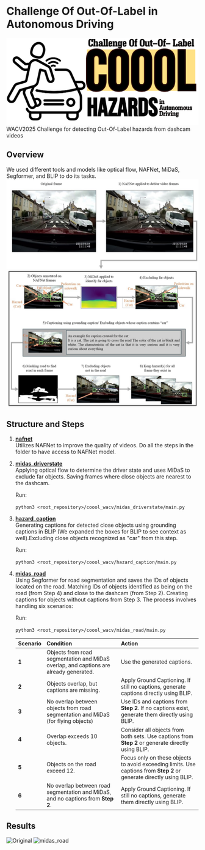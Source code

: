 ﻿# Challenge Of Out-Of-Label in Autonomous Driving
![COOOL](https://github.com/ParisaHTM/coool_wacv/blob/main/sample_images/Logo%20maker%20project-3%20(11).png)
 WACV2025 Challenge for detecting Out-Of-Label hazards from dashcam videos

 ## Overview
 We used different tools and models like optical flow, NAFNet, MiDaS, Segformer, and BLIP to do its tasks.
 ![nafnet](https://github.com/ParisaHTM/coool_wacv/blob/main/sample_images/nafnet_new.jpg)
 ![overview](https://github.com/ParisaHTM/coool_wacv/blob/main/sample_images/all_show_objects_new.jpg)

## Structure and Steps

1. **[nafnet](https://github.com/ParisaHTM/coool_wacv/tree/main/nafnet)**  
   Utilizes NAFNet to improve the quality of videos. Do all the steps in the folder to have access to NAFNet model.

2. **[midas_driverstate](https://github.com/ParisaHTM/coool_wacv/tree/main/midas_driverstate)**  
   Applying optical flow to determine the driver state and uses MiDaS to exclude far objects. Saving frames where close objects are nearest to the dashcam.

   Run:

   ```python3 <root_repository>/coool_wacv/midas_driverstate/main.py```

4. **[hazard_caption](https://github.com/ParisaHTM/coool_wacv/tree/main/hazard_caption)**  
   Generating captions for detected close objects using grounding captions in BLIP (We expanded the boxes for BLIP to see context as well).Excluding close objects recognized as "car" from this step.

   Run:

   ```python3 <root_repository>/coool_wacv/hazard_caption/main.py```

6. **[midas_road](https://github.com/ParisaHTM/coool_wacv/tree/main/midas_road)**  
   Using Segformer for road segmentation and saves the IDs of objects located on the road. Matching IDs of objects identified as being on the road (from Step 4) and close to the dashcam (from Step 2). Creating captions for objects without captions from Step 3. The process involves handling six scenarios:

   Run:

   ```python3 <root_repository>/coool_wacv/midas_road/main.py```
  
      
      | **Scenario** | **Condition**                                                                                   | **Action**                                                                                                    |
      |--------------|-------------------------------------------------------------------------------------------------|--------------------------------------------------------------------------------------------------------------|
      | **1**        | Objects from road segmentation and MiDaS overlap, and captions are already generated.           | Use the generated captions.                                                                                  |
      | **2**        | Objects overlap, but captions are missing.                                                     | Apply Ground Captioning. If still no captions, generate captions directly using BLIP.                        |
      | **3**        | No overlap between objects from road segmentation and MiDaS (for flying objects)               | Use IDs and captions from **Step 2**. If no captions exist, generate them directly using BLIP.               |
      | **4**        | Overlap exceeds 10 objects.                                                                    | Consider all objects from both sets. Use captions from **Step 2** or generate directly using BLIP.           |
      | **5**        | Objects on the road exceed 12.                                                                 | Focus only on these objects to avoid exceeding limits. Use captions from **Step 2** or generate directly using BLIP. |
      | **6**        | No overlap between road segmentation and MiDaS, and no captions from **Step 2**.               | Apply Ground Captioning. If still no captions, generate them directly using BLIP.                            |

## Results
![Original](https://github.com/ParisaHTM/coool_wacv/blob/main/sample_images/original.gif) ![midas_road](https://github.com/ParisaHTM/coool_wacv/blob/main/sample_images/midas_road.gif)




